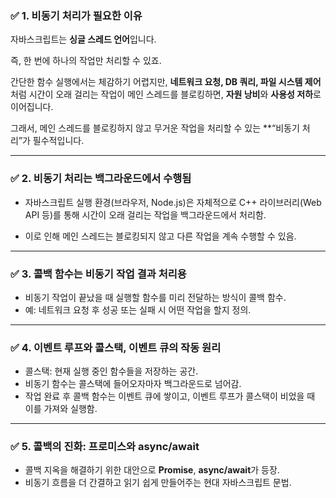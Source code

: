 ### ✅ **1. 비동기 처리가 필요한 이유**

자바스크립트는 **싱글 스레드 언어**입니다.

즉, 한 번에 하나의 작업만 처리할 수 있죠.

간단한 함수 실행에서는 체감하기 어렵지만, **네트워크 요청, DB 쿼리, 파일 시스템 제어**처럼 시간이 오래 걸리는 작업이 메인 스레드를 블로킹하면, **자원 낭비**와 **사용성 저하**로 이어집니다.

  

그래서, 메인 스레드를 블로킹하지 않고 무거운 작업을 처리할 수 있는 **“비동기 처리”가 필수적입니다.
    

---

### ✅ 2. **비동기 처리는 백그라운드에서 수행됨**

- 자바스크립트 실행 환경(브라우저, Node.js)은 자체적으로 C++ 라이브러리(Web API 등)를 통해 시간이 오래 걸리는 작업을 백그라운드에서 처리함.
    
- 이로 인해 메인 스레드는 블로킹되지 않고 다른 작업을 계속 수행할 수 있음.
    

---

### ✅ 3. **콜백 함수는 비동기 작업 결과 처리용**

- 비동기 작업이 끝났을 때 실행할 함수를 미리 전달하는 방식이 콜백 함수.
- 예: 네트워크 요청 후 성공 또는 실패 시 어떤 작업을 할지 정의.
    

---

### ✅ 4. **이벤트 루프와 콜스택, 이벤트 큐의 작동 원리**

- 콜스택: 현재 실행 중인 함수들을 저장하는 공간.
- 비동기 함수는 콜스택에 들어오자마자 백그라운드로 넘어감.
- 작업 완료 후 콜백 함수는 이벤트 큐에 쌓이고, 이벤트 루프가 콜스택이 비었을 때 이를 가져와 실행함.
    

---

### ✅ 5. **콜백의 진화: 프로미스와 async/await**

- 콜백 지옥을 해결하기 위한 대안으로 **Promise**, **async/await**가 등장.
- 비동기 흐름을 더 간결하고 읽기 쉽게 만들어주는 현대 자바스크립트 문법.

